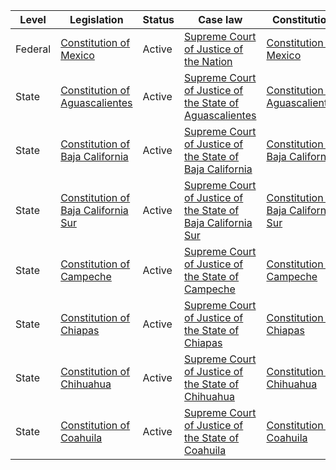 | Level | Legislation | Status | Case law | Constitution |
|---|---|---|---|---|
| Federal | [Constitution of Mexico](https://www.mexico.justia.com/federales/constituciones/constitucion-politica-de-los-estados-unidos-mexicanos/) | Active | [Supreme Court of Justice of the Nation](https://www.scjn.gob.mx/) | [Constitution of Mexico](https://www.mexico.justia.com/federales/constituciones/constitucion-politica-de-los-estados-unidos-mexicanos/) |
| State | [Constitution of Aguascalientes](https://www.congresoags.gob.mx/legislacion/constitucion/) | Active | [Supreme Court of Justice of the State of Aguascalientes](https://www.scjags.gob.mx/) | [Constitution of Aguascalientes](https://www.congresoags.gob.mx/legislacion/constitucion/) |
| State | [Constitution of Baja California](https://www.congresodebajacalifornia.gob.mx/legislacion/constitucion/) | Active | [Supreme Court of Justice of the State of Baja California](https://www.csbc.gob.mx/) | [Constitution of Baja California](https://www.congresodebajacalifornia.gob.mx/legislacion/constitution/) |
| State | [Constitution of Baja California Sur](https://www.congresobcs.gob.mx/legislacion/constitucion/) | Active | [Supreme Court of Justice of the State of Baja California Sur](https://www.csbcs.gob.mx/) | [Constitution of Baja California Sur](https://www.congresobcs.gob.mx/legislacion/constitucion/) |
| State | [Constitution of Campeche](https://www.congresocampeche.gob.mx/legislacion/constitucion/) | Active | [Supreme Court of Justice of the State of Campeche](https://www.poderjudicialcampeche.gob.mx/) | [Constitution of Campeche](https://www.congresocampeche.gob.mx/legislacion/constitucion/) |
| State | [Constitution of Chiapas](https://www.congresochiapas.gob.mx/legislacion/constitucion/) | Active | [Supreme Court of Justice of the State of Chiapas](https://www.poderjudicialchiapas.gob.mx/) | [Constitution of Chiapas](https://www.congresochiapas.gob.mx/legislacion/constitucion/) |
| State | [Constitution of Chihuahua](https://www.congresochihuahua.gob.mx/legislacion/constitucion/) | Active | [Supreme Court of Justice of the State of Chihuahua](https://www.chihuahua.gob.mx/poderjudicial/) | [Constitution of Chihuahua](https://www.congresochihuahua.gob.mx/legislacion/constitution/) |
| State | [Constitution of Coahuila](https://www.congresoc.gob.mx/legislacion/constitucion/) | Active | [Supreme Court of Justice of the State of Coahuila](https://www.poderjudicialcoahuila.gob.mx/) | [Constitution of Coahuila](https://www.congresoc.gob.mx/legislacion/constitution/) |
